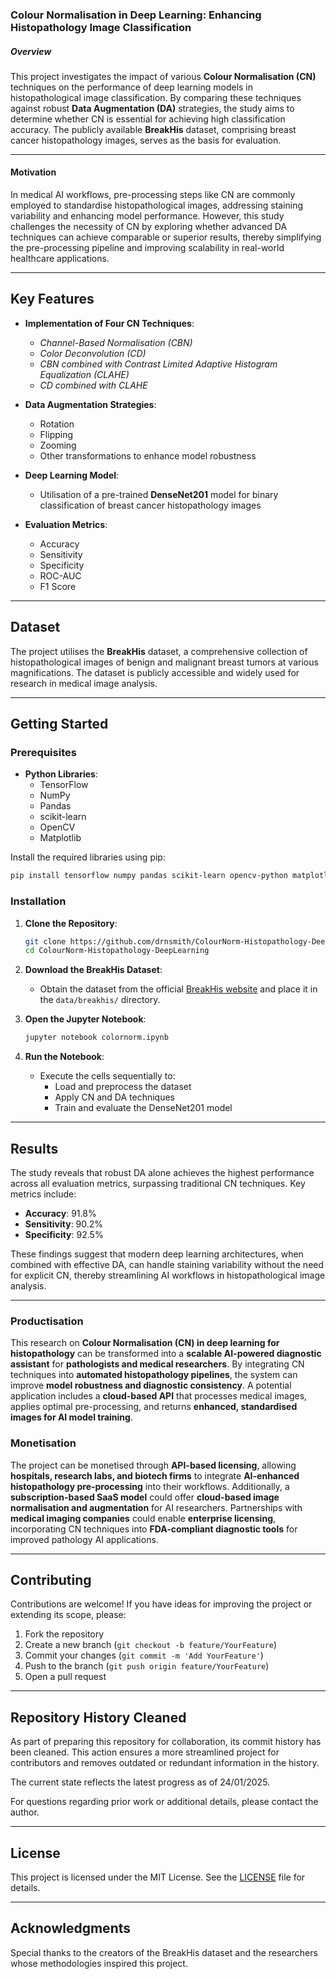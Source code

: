 ### Colour Normalisation in Deep Learning: Enhancing Histopathology Image Classification

##### Overview
This project investigates the impact of various **Colour Normalisation (CN)** techniques on the performance of deep learning models in histopathological image classification. By comparing these techniques against robust **Data Augmentation (DA)** strategies, the study aims to determine whether CN is essential for achieving high classification accuracy. The publicly available **BreakHis** dataset, comprising breast cancer histopathology images, serves as the basis for evaluation.

---

#### **Motivation**
In medical AI workflows, pre-processing steps like CN are commonly employed to standardise histopathological images, addressing staining variability and enhancing model performance. However, this study challenges the necessity of CN by exploring whether advanced DA techniques can achieve comparable or superior results, thereby simplifying the pre-processing pipeline and improving scalability in real-world healthcare applications.

---

## **Key Features**
- **Implementation of Four CN Techniques**:
  - *Channel-Based Normalisation (CBN)*
  - *Color Deconvolution (CD)*
  - *CBN combined with Contrast Limited Adaptive Histogram Equalization (CLAHE)*
  - *CD combined with CLAHE*

- **Data Augmentation Strategies**:
  - Rotation
  - Flipping
  - Zooming
  - Other transformations to enhance model robustness

- **Deep Learning Model**:
  - Utilisation of a pre-trained **DenseNet201** model for binary classification of breast cancer histopathology images

- **Evaluation Metrics**:
  - Accuracy
  - Sensitivity
  - Specificity
  - ROC-AUC
  - F1 Score

---

## **Dataset**
The project utilises the **BreakHis** dataset, a comprehensive collection of histopathological images of benign and malignant breast tumors at various magnifications. The dataset is publicly accessible and widely used for research in medical image analysis.

---

## **Getting Started**

### **Prerequisites**
- **Python Libraries**:
  - TensorFlow
  - NumPy
  - Pandas
  - scikit-learn
  - OpenCV
  - Matplotlib

Install the required libraries using pip:
```bash
pip install tensorflow numpy pandas scikit-learn opencv-python matplotlib
```

### **Installation**
1. **Clone the Repository**:
   ```bash
   git clone https://github.com/drnsmith/ColourNorm-Histopathology-DeepLearning.git
   cd ColourNorm-Histopathology-DeepLearning
   ```

2. **Download the BreakHis Dataset**:
   - Obtain the dataset from the official [BreakHis website](https://web.inf.ufpr.br/vri/breast-cancer-database) and place it in the `data/breakhis/` directory.

3. **Open the Jupyter Notebook**:
   ```bash
   jupyter notebook colornorm.ipynb
   ```

4. **Run the Notebook**:
   - Execute the cells sequentially to:
     - Load and preprocess the dataset
     - Apply CN and DA techniques
     - Train and evaluate the DenseNet201 model

---

## **Results**
The study reveals that robust DA alone achieves the highest performance across all evaluation metrics, surpassing traditional CN techniques. Key metrics include:
- **Accuracy**: 91.8%
- **Sensitivity**: 90.2%
- **Specificity**: 92.5%

These findings suggest that modern deep learning architectures, when combined with effective DA, can handle staining variability without the need for explicit CN, thereby streamlining AI workflows in histopathological image analysis.

---

### Productisation  
This research on **Colour Normalisation (CN) in deep learning for histopathology** can be transformed into a **scalable AI-powered diagnostic assistant** for **pathologists and medical researchers**. By integrating CN techniques into **automated histopathology pipelines**, the system can improve **model robustness and diagnostic consistency**. A potential application includes a **cloud-based API** that processes medical images, applies optimal pre-processing, and returns **enhanced, standardised images for AI model training**.

### Monetisation  
The project can be monetised through **API-based licensing**, allowing **hospitals, research labs, and biotech firms** to integrate **AI-enhanced histopathology pre-processing** into their workflows. Additionally, a **subscription-based SaaS model** could offer **cloud-based image normalisation and augmentation** for AI researchers. Partnerships with **medical imaging companies** could enable **enterprise licensing**, incorporating CN techniques into **FDA-compliant diagnostic tools** for improved pathology AI applications.


---
## **Contributing**
Contributions are welcome! If you have ideas for improving the project or extending its scope, please:
1. Fork the repository
2. Create a new branch (`git checkout -b feature/YourFeature`)
3. Commit your changes (`git commit -m 'Add YourFeature'`)
4. Push to the branch (`git push origin feature/YourFeature`)
5. Open a pull request

---

## Repository History Cleaned

As part of preparing this repository for collaboration, its commit history has been cleaned. This action ensures a more streamlined project for contributors and removes outdated or redundant information in the history. 

The current state reflects the latest progress as of 24/01/2025.

For questions regarding prior work or additional details, please contact the author.

---

## **License**
This project is licensed under the MIT License. See the [LICENSE](LICENSE) file for details.

---

## **Acknowledgments**
Special thanks to the creators of the BreakHis dataset and the researchers whose methodologies inspired this project.

